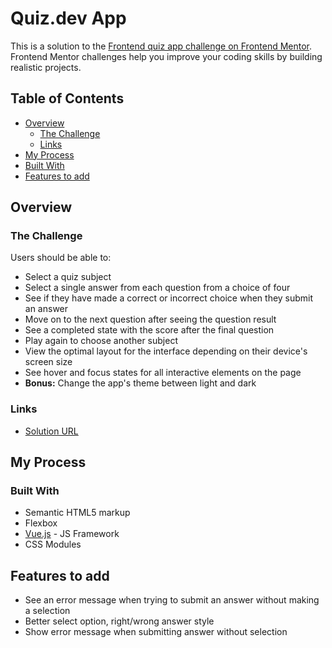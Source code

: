 # Quiz.dev App

This is a solution to the [Frontend quiz app challenge on Frontend Mentor](https://www.frontendmentor.io/challenges/frontend-quiz-app-BE7xkzXQnU). Frontend Mentor challenges help you improve your coding skills by building realistic projects.

## Table of Contents

- [Overview](#overview)
  - [The Challenge](#the-challenge)
  - [Links](#links)
- [My Process](#my-process)
- [Built With](#built-with)
- [Features to add](#features-to-add)

## Overview

### The Challenge

Users should be able to:

- Select a quiz subject
- Select a single answer from each question from a choice of four
- See if they have made a correct or incorrect choice when they submit an answer
- Move on to the next question after seeing the question result
- See a completed state with the score after the final question
- Play again to choose another subject
- View the optimal layout for the interface depending on their device's screen size
- See hover and focus states for all interactive elements on the page
- **Bonus:** Change the app's theme between light and dark

### Links

- [Solution URL](https://github.com/advn1/quiz-app-typescript)

## My Process

### Built With

- Semantic HTML5 markup
- Flexbox
- [Vue.js](https://vuejs.org/) - JS Framework
- CSS Modules

## Features to add

- See an error message when trying to submit an answer without making a selection
- Better select option, right/wrong answer style
- Show error message when submitting answer without selection
